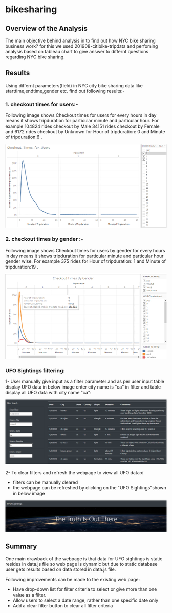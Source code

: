# bikesharing
## Overview of the Analysis

   The main objective behind analysis in to find out how NYC bike sharing business work? for this we used 201908-citibike-tripdata and perfoming analysis based on tableau chart to give answer to differnt questions regarding NYC bike sharing.


## Results

Using differnt parameters(field) in NYC city bike sharing data like starttime,endtime,gender etc. find out following results:-

### 1. checkout times for users:-

   Following image shows Checkout times for users for every hours in day means it shows tripduration for particular minute and  particular hour. For example 104824 rides checkout by Male 34151 rides checkout by Female and 6172 rides checkout by Unknown for Hour of tripduration: 0 and Minute of tripduration:6 .


![image](https://github.com/sanjal7137/bikesharing/blob/f422cd5484764b2f51791b40c68a8bd4c8951d72/Images/1.png)

### 2. checkout times by gender :-

   Following image shows Checkout times for users by gender for every hours in day means it shows tripduration for particular minute and  particular hour gender wise. For example 375 rides for Hour of tripduration: 1 and Minute of tripduration:19 .


![image](https://github.com/sanjal7137/bikesharing/blob/30e19fbb221e77b55120205d01abb6d767caf894/Images/2new.png)
### UFO Sightings filtering:

1- User manually give input as a filter parameter and as per user input table display UFO data in below image enter city name is "ca" in filter and table display all UFO data with city name "ca":

![image](https://github.com/sanjal7137/UFOs/blob/a6a08c2b0e5936222375ee66c6a36c18e5814ff7/Resources/ufofilterdata.png)

2- To clear filters and refresh the webpage to view all UFO data:d

  * filters can be manually cleared
  * the webpage can be refreshed by clicking on the "UFO Sightings"shown in below image
  
  ![image](https://github.com/sanjal7137/UFOs/blob/959f1b95ba0ea537c1935e84e5640c5b02493b5c/Resources/ufoclear.png)
 

## Summary 

One main drawback of the webpage is that data for UFO sightings is static resides in data.js file so web page is dynamic but due to static database user gets results based on data stored in data.js file. 

Following improvements can be made to the existing web page:
* Have drop-down list for filter criteria to select or give more than one value as a filter.
* Allow users to select a date range, rather than one specific date only
* Add a clear filter button to clear all filter criteria 
